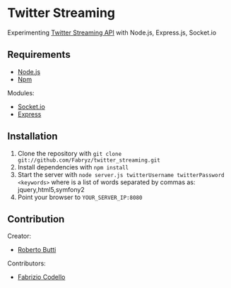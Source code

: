 Twitter Streaming
======

Experimenting [Twitter Streaming API](https://dev.twitter.com/docs/streaming-api/methods) with Node.js, Express.js, Socket.io

Requirements
------------

* [Node.js](http://nodejs.org/)
* [Npm](http://npmjs.org/)

Modules:

* [Socket.io](http://socket.io/)
* [Express](http://expressjs.com/)

Installation
----------

1. Clone the repository with ``git clone git://github.com/Fabryz/twitter_streaming.git``
2. Install dependencies with ``npm install``
3. Start the server with ``node server.js twitterUsername twitterPassword <keywords>`` where <keywords> is a list of words separated by commas as: jquery,html5,symfony2
4. Point your browser to ``YOUR_SERVER_IP:8080``

Contribution
-------

Creator:

* [Roberto Butti](https://github.com/roberto-butti)

Contributors:

* [Fabrizio Codello](https://github.com/Fabryz)

